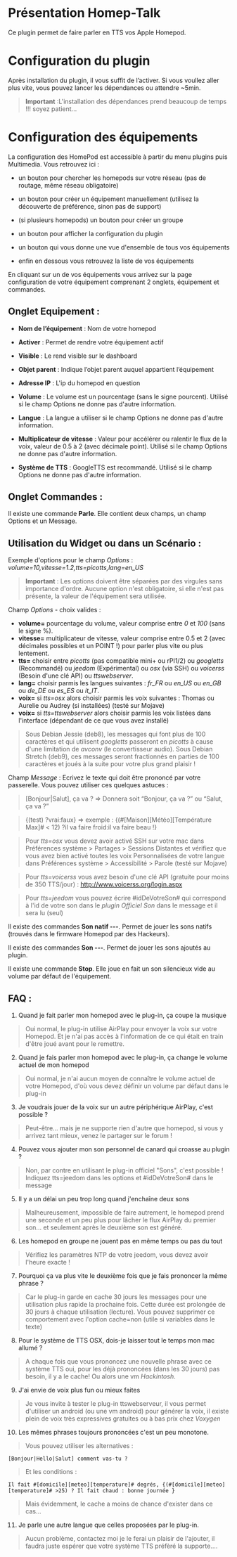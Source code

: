 Présentation Homep-Talk
=======================

Ce plugin permet de faire parler en TTS vos Apple Homepod.

Configuration du plugin 
=======================

Après installation du plugin, il vous suffit de l’activer. Si vous voullez aller plus vite, vous pouvez lancer les dépendances ou attendre ~5min.

>**Important** :L'installation des dépendances prend beaucoup de temps !!! soyez patient...

Configuration des équipements 
=============================

La configuration des HomePod est accessible à partir du menu
plugins puis Multimedia. Vous retrouvez ici :

-   un bouton pour chercher les homepods sur votre réseau (pas de routage, même réseau obligatoire)

-   un bouton pour créer un équipement manuellement (utilisez la découverte de préférence, sinon pas de support)

-   (si plusieurs homepods) un bouton pour créer un groupe

-   un bouton pour afficher la configuration du plugin

-   un bouton qui vous donne une vue d'ensemble de tous vos équipements

-   enfin en dessous vous retrouvez la liste de vos équipements

En cliquant sur un de vos équipements vous arrivez sur la page
configuration de votre équipement comprenant 2 onglets, équipement et
commandes.

**Onglet Equipement** :
-----------------------

-   **Nom de l’équipement** : Nom de votre homepod

-   **Activer** : Permet de rendre votre équipement actif

-   **Visible** : Le rend visible sur le dashboard

-   **Objet parent** : Indique l’objet parent auquel appartient l’équipement

-   **Adresse IP** : L'ip du homepod en question

-   **Volume** : Le volume est un pourcentage (sans le signe pourcent). Utilisé si le champ Options ne donne pas d'autre information.
-   **Langue** : La langue a utiliser si le champ Options ne donne pas d'autre information.
-   **Multiplicateur de vitesse** : Valeur pour accélérer ou ralentir le flux de la voix, valeur de 0.5 à 2 (avec décimale point). Utilisé si le champ Options ne donne pas d'autre information.
-   **Système de TTS** : GoogleTTS est recommandé. Utilisé si le champ Options ne donne pas d'autre information.

**Onglet Commandes** :
----------------------

Il existe une commande **Parle**. Elle contient deux champs, un champ Options et un Message.

**Utilisation du Widget ou dans un Scénario** :
-----------------------------------------------

Exemple d'options pour le champ *Options* : *volume=10,vitesse=1.2,tts=picotts,lang=en_US*
>**Important** : Les options doivent être séparées par des virgules sans importance d'ordre. Aucune option n'est obligatoire, si elle n'est pas présente, la valeur de l'équipement sera utilisée.

Champ *Options* - choix valides :
-	**volume=** pourcentage du volume, valeur comprise entre *0* et *100* (sans le signe %).
-	**vitesse=** multiplicateur de vitesse, valeur comprise entre 0.5 et 2 (avec décimales possibles et un POINT !) pour parler plus vite ou plus lentement.
-	**tts=** choisir entre *picotts* (pas compatible mini+ ou rPI1/2) ou *googletts* (Recommandé) ou *jeedom* (Expérimental) ou *osx* (via SSH) ou *voicerss* (Besoin d'une clé API) ou *ttswebserver*.
-	**lang=** choisir parmis les langues suivantes : *fr_FR* ou *en_US* ou *en_GB* ou *de_DE* ou *es_ES* ou *it_IT*.
- **voix=** si *tts=osx* alors choisir parmis les voix suivantes : Thomas ou Aurelie ou Audrey (si installées)  (testé sur Mojave)
- **voix=** si *tts=ttswebserver* alors choisir parmis les voix listées dans l'interface (dépendant de ce que vous avez installé)

>Sous Debian Jessie (deb8), les messages qui font plus de 100 caractères et qui utilisent *googletts* passeront en *picotts* à cause d'une limitation de *avconv* (le convertisseur audio). Sous Debian Stretch (deb9), ces messages seront fractionnés en parties de 100 caractères et joués à la suite pour votre plus grand plaisir !

Champ *Message* : Ecrivez le texte qui doit être prononcé par votre passerelle.
Vous pouvez utiliser ces quelques astuces :
>[Bonjour|Salut], ça va ? => Donnera soit “Bonjour, ça va ?” ou “Salut, ça va ?”

>{(test) ?vrai:faux} => exemple : {(#[Maison][Météo][Température Max]# < 12) ?il va faire froid:il va faire beau !}

>Pour *tts=osx* vous devez avoir activé SSH sur votre mac dans Préférences système > Partages > Sessions Distantes et vérifiez que vous avez bien activé toutes les voix Personnalisées de votre langue dans Préférences système > Accessibilité > Parole  (testé sur Mojave)

>Pour *tts=voicerss* vous avez besoin d'une clé API (gratuite pour moins de 350 TTS/jour) : http://www.voicerss.org/login.aspx

>Pour *tts=jeedom* vous pouvez écrire #idDeVotreSon# qui correspond à l'id de votre son dans le *plugin Officiel Son* dans le message et il sera lu (seul)


Il existe des commandes **Son natif ---**. Permet de jouer les sons natifs (trouvés dans le firmware Homepod par des Hackeurs).

Il existe des commandes **Son ---**. Permet de jouer les sons ajoutés au plugin.

Il existe une commande **Stop**. Elle joue en fait un son silencieux vide au volume par défaut de l'équipement.

**FAQ** :
---------

1. Quand je fait parler mon homepod avec le plug-in, ça coupe la musique
>Oui normal, le plug-in utilise AirPlay pour envoyer la voix sur votre Homepod. Et je n'ai pas accès à l'information de ce qui était en train d'être joué avant pour le remettre.
2. Quand je fais parler mon homepod avec le plug-in, ça change le volume actuel de mon homepod
>Oui normal, je n'ai aucun moyen de connaître le volume actuel de votre Homepod, d'où vous devez définir un volume par défaut dans le plug-in 
3. Je voudrais jouer de la voix sur un autre périphérique AirPlay, c'est possible ?
>Peut-être... mais je ne supporte rien d'autre que homepod, si vous y arrivez tant mieux, venez le partager sur le forum !
4. Pouvez vous ajouter mon son personnel de canard qui croasse au plugin ?
>Non, par contre en utilisant le plug-in officiel "Sons", c'est possible ! Indiquez tts=jeedom dans les options et #idDeVotreSon# dans le message
5. Il y a un délai un peu trop long quand j'enchaîne deux sons
>Malheureusement, impossible de faire autrement, le homepod prend une seconde et un peu plus pour lâcher le flux AirPlay du premier son... et seulement après le deuxième son est généré.
6. Les homepod en groupe ne jouent pas en même temps ou pas du tout
>Vérifiez les paramètres NTP de votre jeedom, vous devez avoir l'heure exacte !
7. Pourquoi ça va plus vite le deuxième fois que je fais prononcer la même phrase ?
>Car le plug-in garde en cache 30 jours les messages pour une utilisation plus rapide la prochaine fois. Cette durée est prolongée de 30 jours à chaque utilisation (lecture). Vous pouvez supprimer ce comportement avec l'option cache=non (utile si variables dans le texte)
8. Pour le système de TTS OSX, dois-je laisser tout le temps mon mac allumé ?
>A chaque fois que vous prononcez une nouvelle phrase avec ce système TTS oui, pour les déjà prononcées (dans les 30 jours) pas besoin, il y a le cache! Ou alors une vm *Hackintosh*.
9. J'ai envie de voix plus fun ou mieux faites
>Je vous invite à tester le plug-in ttswebserveur, il vous permet d'utiliser un android (ou une vm android) pour générer la voix, il existe plein de voix très expressives gratuites ou à bas prix chez *Voxygen*
10. Les mêmes phrases toujours prononcées c'est un peu monotone.
>Vous pouvez utiliser les alternatives :
```
[Bonjour|Hello|Salut] comment vas-tu ?
```
>Et les conditions :
```
Il fait #[domicile][meteo][temperature]# degrés, {(#[domicile][meteo][temperature]# >25) ? Il fait chaud : bonne journée }
```
>Mais évidemment, le cache a moins de chance d'exister dans ce cas...
11. Je parle une autre langue que celles proposées par le plug-in.
>Aucun problème, contactez moi je le ferai un plaisir de l'ajouter, il faudra juste espérer que votre système TTS préfèré la supporte....

